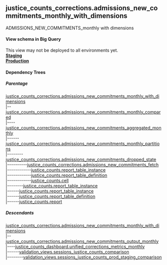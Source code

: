 ## justice_counts_corrections.admissions_new_commitments_monthly_with_dimensions
ADMISSIONS_NEW_COMMITMENTS_monthly with dimensions

#### View schema in Big Query
This view may not be deployed to all environments yet.<br/>
[**Staging**](https://console.cloud.google.com/bigquery?pli=1&p=recidiviz-staging&page=table&project=recidiviz-staging&d=justice_counts_corrections&t=admissions_new_commitments_monthly_with_dimensions)
<br/>
[**Production**](https://console.cloud.google.com/bigquery?pli=1&p=recidiviz-123&page=table&project=recidiviz-123&d=justice_counts_corrections&t=admissions_new_commitments_monthly_with_dimensions)
<br/>

#### Dependency Trees

##### Parentage
[justice_counts_corrections.admissions_new_commitments_monthly_with_dimensions](../justice_counts_corrections/admissions_new_commitments_monthly_with_dimensions.md) <br/>
|--[justice_counts_corrections.admissions_new_commitments_monthly_compared](../justice_counts_corrections/admissions_new_commitments_monthly_compared.md) <br/>
|----[justice_counts_corrections.admissions_new_commitments_aggregated_monthly](../justice_counts_corrections/admissions_new_commitments_aggregated_monthly.md) <br/>
|------[justice_counts_corrections.admissions_new_commitments_monthly_partitions](../justice_counts_corrections/admissions_new_commitments_monthly_partitions.md) <br/>
|--------[justice_counts_corrections.admissions_new_commitments_dropped_state](../justice_counts_corrections/admissions_new_commitments_dropped_state.md) <br/>
|----------[justice_counts_corrections.admissions_new_commitments_fetch](../justice_counts_corrections/admissions_new_commitments_fetch.md) <br/>
|------------[justice_counts.report_table_instance](../justice_counts/report_table_instance.md) <br/>
|------------[justice_counts.report_table_definition](../justice_counts/report_table_definition.md) <br/>
|------------[justice_counts.cell](../justice_counts/cell.md) <br/>
|--------[justice_counts.report_table_instance](../justice_counts/report_table_instance.md) <br/>
|------[justice_counts.report_table_instance](../justice_counts/report_table_instance.md) <br/>
|------[justice_counts.report_table_definition](../justice_counts/report_table_definition.md) <br/>
|------[justice_counts.report](../justice_counts/report.md) <br/>


##### Descendants
[justice_counts_corrections.admissions_new_commitments_monthly_with_dimensions](../justice_counts_corrections/admissions_new_commitments_monthly_with_dimensions.md) <br/>
|--[justice_counts_corrections.admissions_new_commitments_output_monthly](../justice_counts_corrections/admissions_new_commitments_output_monthly.md) <br/>
|----[justice_counts_dashboard.unified_corrections_metrics_monthly](../justice_counts_dashboard/unified_corrections_metrics_monthly.md) <br/>
|------[validation_views.sessions_justice_counts_comparison](../validation_views/sessions_justice_counts_comparison.md) <br/>
|--------[validation_views.sessions_justice_counts_prod_staging_comparison](../validation_views/sessions_justice_counts_prod_staging_comparison.md) <br/>

